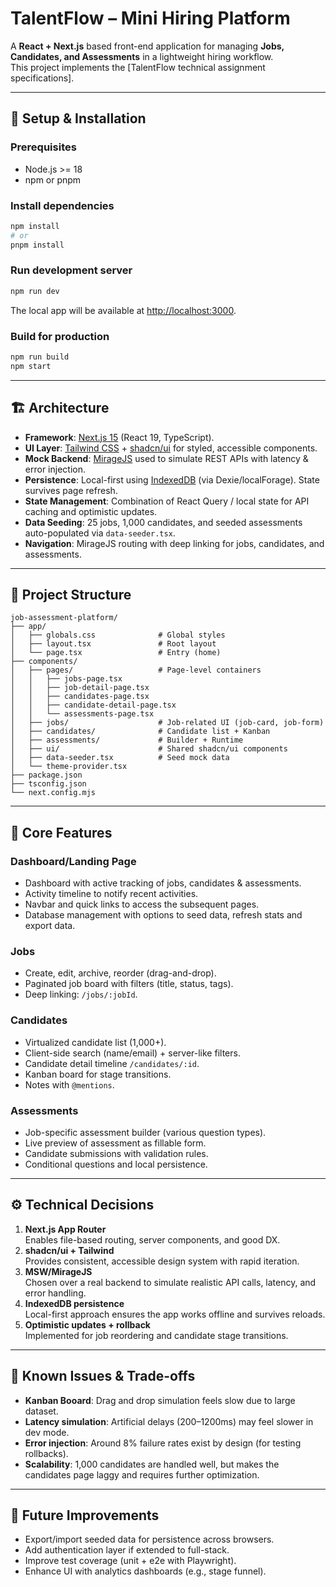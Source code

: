 # TalentFlow – Mini Hiring Platform

A **React + Next.js** based front-end application for managing **Jobs, Candidates, and Assessments** in a lightweight hiring workflow.  
This project implements the [TalentFlow technical assignment specifications].

---

## 🚀 Setup & Installation

### Prerequisites
- Node.js >= 18
- npm or pnpm

### Install dependencies
```bash
npm install
# or
pnpm install
```

### Run development server
```bash
npm run dev
```
The local app will be available at [http://localhost:3000](http://localhost:3000).

### Build for production
```bash
npm run build
npm start
```

---

## 🏗️ Architecture

- **Framework**: [Next.js 15](https://nextjs.org/) (React 19, TypeScript).
- **UI Layer**: [Tailwind CSS](https://tailwindcss.com/) + [shadcn/ui](https://ui.shadcn.com/) for styled, accessible components.
- **Mock Backend**: [MirageJS](https://miragejs.com/) used to simulate REST APIs with latency & error injection.
- **Persistence**: Local-first using [IndexedDB](https://developer.mozilla.org/en-US/docs/Web/API/IndexedDB_API) (via Dexie/localForage). State survives page refresh.
- **State Management**: Combination of React Query / local state for API caching and optimistic updates.
- **Data Seeding**: 25 jobs, 1,000 candidates, and seeded assessments auto-populated via `data-seeder.tsx`.
- **Navigation**: MirageJS routing with deep linking for jobs, candidates, and assessments.

---

## 📂 Project Structure

```
job-assessment-platform/
├── app/
│   ├── globals.css              # Global styles
│   ├── layout.tsx               # Root layout
│   └── page.tsx                 # Entry (home)
├── components/
│   ├── pages/                   # Page-level containers
│   │   ├── jobs-page.tsx
│   │   ├── job-detail-page.tsx
│   │   ├── candidates-page.tsx
│   │   ├── candidate-detail-page.tsx
│   │   └── assessments-page.tsx
│   ├── jobs/                    # Job-related UI (job-card, job-form)
│   ├── candidates/              # Candidate list + Kanban
│   ├── assessments/             # Builder + Runtime
│   ├── ui/                      # Shared shadcn/ui components
│   ├── data-seeder.tsx          # Seed mock data
│   └── theme-provider.tsx
├── package.json
├── tsconfig.json
└── next.config.mjs
```

---

## 🔑 Core Features

### Dashboard/Landing Page
- Dashboard with active tracking of jobs, candidates & assessments.
- Activity timeline to notify recent activities.
- Navbar and quick links to access the subsequent pages.
- Database management with options to seed data, refresh stats and export data.

### Jobs
- Create, edit, archive, reorder (drag-and-drop).
- Paginated job board with filters (title, status, tags).
- Deep linking: `/jobs/:jobId`.

### Candidates
- Virtualized candidate list (1,000+).
- Client-side search (name/email) + server-like filters.
- Candidate detail timeline `/candidates/:id`.
- Kanban board for stage transitions.
- Notes with `@mentions`.

### Assessments
- Job-specific assessment builder (various question types).
- Live preview of assessment as fillable form.
- Candidate submissions with validation rules.
- Conditional questions and local persistence.

---

## ⚙️ Technical Decisions

1. **Next.js App Router**  
   Enables file-based routing, server components, and good DX.  
2. **shadcn/ui + Tailwind**  
   Provides consistent, accessible design system with rapid iteration.  
3. **MSW/MirageJS**  
   Chosen over a real backend to simulate realistic API calls, latency, and error handling.  
4. **IndexedDB persistence**  
   Local-first approach ensures the app works offline and survives reloads.  
5. **Optimistic updates + rollback**  
   Implemented for job reordering and candidate stage transitions.

---

## 🐞 Known Issues & Trade-offs

- **Kanban Booard**: Drag and drop simulation feels slow due to large dataset.
- **Latency simulation**: Artificial delays (200–1200ms) may feel slower in dev mode.  
- **Error injection**: Around 8% failure rates exist by design (for testing rollbacks).  
- **Scalability**: 1,000 candidates are handled well, but makes the candidates page laggy and requires further optimization.  

---

## 📌 Future Improvements

- Export/import seeded data for persistence across browsers.
- Add authentication layer if extended to full-stack.
- Improve test coverage (unit + e2e with Playwright).
- Enhance UI with analytics dashboards (e.g., stage funnel).  
